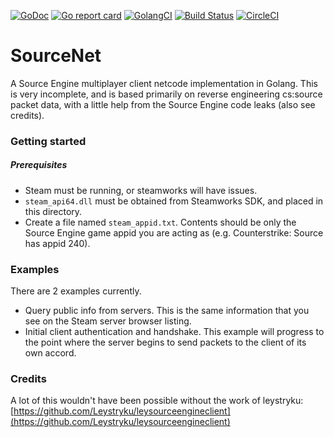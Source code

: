 [![GoDoc](https://godoc.org/github.com/Galaco/sourcenet?status.svg)](https://godoc.org/github.com/Galaco/sourcenet)
[![Go report card](https://goreportcard.com/badge/github.com/galaco/sourcenet)](https://goreportcard.com/badge/github.com/galaco/sourcenet)
[![GolangCI](https://golangci.com/badges/github.com/galaco/sourcenet.svg)](https://golangci.com)
[![Build Status](https://travis-ci.com/Galaco/sourcenet.svg?branch=master)](https://travis-ci.com/Galaco/sourcenet)
[![CircleCI](https://circleci.com/gh/Galaco/sourcenet.svg?style=svg)](https://circleci.com/gh/Galaco/sourcenet)

# SourceNet

A Source Engine multiplayer client netcode implementation in Golang. This is very incomplete, and is based primarily on
reverse engineering cs:source packet data, with a little help from the Source Engine code leaks (also see credits).


### Getting started
##### Prerequisites
* Steam must be running, or steamworks will have issues.
* `steam_api64.dll` must be obtained from Steamworks SDK, and placed in
this directory.
* Create a file named `steam_appid.txt`. Contents should be only the
Source Engine game appid you are acting as (e.g. Counterstrike: Source
has appid 240).


### Examples
There are 2 examples currently.
* Query public info from servers. This is the same information that
you see on the Steam server browser listing.
* Initial client authentication and handshake. This example will progress
to the point where the server begins to send packets to the client of
its own accord.



### Credits
A lot of this wouldn't have been possible without the work of leystryku: [https://github.com/Leystryku/leysourceengineclient](https://github.com/Leystryku/leysourceengineclient)
